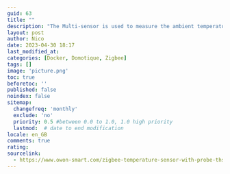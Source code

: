 ```yaml
---
guid: 63
title: ""
description: "The Multi-sensor is used to measure the ambient temperature & humidity with built-in sensor and external temperature with remote probe. It is available to detect motion, vibration and allows you to receive notifications from mobile app. The above functions can be customized, please use this guide according to your customized functions."
layout: post
author: Nico
date: 2023-04-30 18:17
last_modified_at: 
categories: [Docker, Domotique, Zigbee]
tags: []
image: 'picture.png'
toc: true
beforetoc: ''
published: false
noindex: false
sitemap:
  changefreq: 'monthly'
  exclude: 'no'
  priority: 0.5 #between 0.0 to 1.0, 1.0 high priority
  lastmod:  # date to end modification
locale: en_GB
comments: true
rating:  
sourcelink:
  - https://www.owon-smart.com/zigbee-temperature-sensor-with-probe-ths-317-et-product/
---
```

